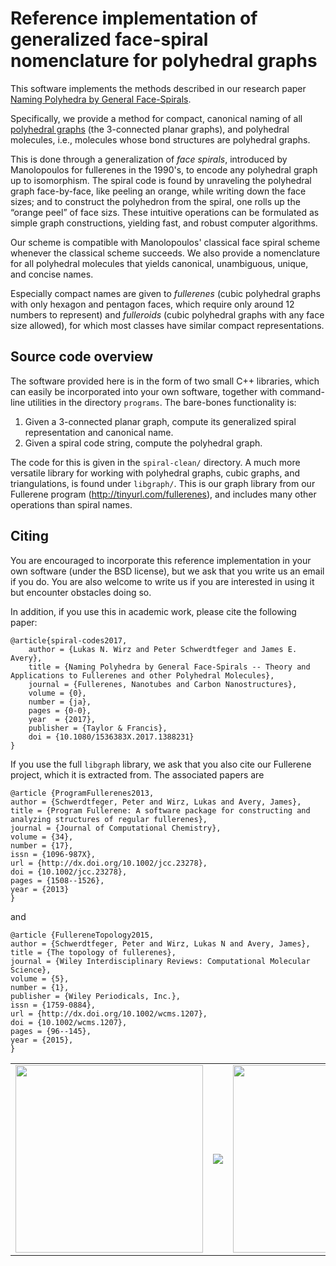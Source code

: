 # Reference implementation of generalized face-spiral nomenclature for polyhedral graphs

This software implements the methods described in our research paper
[Naming Polyhedra by General Face-Spirals](https://doi.org/10.1080/1536383X.2017.1388231).

Specifically, we provide a method for compact, canonical naming of all
[polyhedral graphs](https://en.wikipedia.org/wiki/Polyhedral_graph)
(the 3-connected planar graphs), and polyhedral molecules, i.e.,
molecules whose bond structures are polyhedral graphs.

This is done through a generalization of <em>face spirals</em>,
introduced by Manolopoulos for fullerenes in the 1990's, to encode any
polyhedral graph up to isomorphism. The spiral code is found by
unraveling the polyhedral graph face-by-face, like peeling an orange,
while writing down the face sizes; and to construct the polyhedron
from the spiral, one rolls up the “orange peel” of face sizs. These
intuitive operations can be formulated as simple graph constructions,
yielding fast, and robust computer algorithms.

Our scheme is compatible with Manolopoulos' classical face spiral
scheme whenever the classical scheme succeeds. We also provide a
nomenclature for all polyhedral molecules that yields canonical,
unambiguous, unique, and concise names.

Especially compact names are given to <em>fullerenes</em> (cubic
polyhedral graphs with only hexagon and pentagon faces, which require
only around 12 numbers to represent) and <em>fulleroids</em> (cubic
polyhedral graphs with any face size allowed), for which most classes
have similar compact representations.

## Source code overview

The software provided here is in the form of two small C++ libraries,
which can easily be incorporated into your own software, together with
command-line utilities in the directory `programs`. The
bare-bones functionality is:

1. Given a 3-connected planar graph, compute its generalized spiral
   representation and canonical name.
2. Given a spiral code string, compute the polyhedral graph.

The code for this is given in the `spiral-clean/` directory. A much
more versatile library for working with polyhedral graphs, cubic
graphs, and triangulations, is found under `libgraph/`. This is
our graph library from our Fullerene program (http://tinyurl.com/fullerenes),
and includes many other operations than spiral names.

## Citing

You are encouraged to incorporate this reference implementation in
your own software (under the BSD license), but we ask that you write
us an email if you do. You are also welcome to write us if you are
interested in using it but encounter obstacles doing so.

In addition, if you use this in academic work, please cite the
following paper:

```
@article{spiral-codes2017,
	author = {Lukas N. Wirz and Peter Schwerdtfeger and James E. Avery},
	title = {Naming Polyhedra by General Face-Spirals -- Theory and Applications to Fullerenes and other Polyhedral Molecules},
	journal = {Fullerenes, Nanotubes and Carbon Nanostructures},
	volume = {0},
	number = {ja},
	pages = {0-0},
	year  = {2017},
	publisher = {Taylor & Francis},
	doi = {10.1080/1536383X.2017.1388231}
}
```

If you use the full `libgraph` library, we ask that you also cite our Fullerene project, which it is extracted from.
The associated papers are

```
@article {ProgramFullerenes2013,
author = {Schwerdtfeger, Peter and Wirz, Lukas and Avery, James},
title = {Program Fullerene: A software package for constructing and analyzing structures of regular fullerenes},
journal = {Journal of Computational Chemistry},
volume = {34},
number = {17},
issn = {1096-987X},
url = {http://dx.doi.org/10.1002/jcc.23278},
doi = {10.1002/jcc.23278},
pages = {1508--1526},
year = {2013}
}
```
and
```
﻿@article {FullereneTopology2015,
author = {Schwerdtfeger, Peter and Wirz, Lukas N and Avery, James},
title = {The topology of fullerenes},
journal = {Wiley Interdisciplinary Reviews: Computational Molecular Science},
volume = {5},
number = {1},
publisher = {Wiley Periodicals, Inc.},
issn = {1759-0884},
url = {http://dx.doi.org/10.1002/wcms.1207},
doi = {10.1002/wcms.1207},
pages = {96--145},
year = {2015},
}
```

<table>
<tr><td>
<a href="http://onlinelibrary.wiley.com/doi/10.1002/jcc.23278/abstract"><img src="http://onlinelibrary.wiley.com/store/10.1002/jcc.23343/asset/image_m/jcc23343-fig-0001-m.png?v=1&s=c563bd44689bbc8815ce750658ba6fda2b8e51e5" width="300px" /></a>
</td><td>
<a href="http://wires.wiley.com/WileyCDA/WiresArticle/wisId-WCMS1207.html">
<img src="http://pubs.acs.org/appl/literatum/publisher/achs/journals/content/jcisd8/2014/jcisd8.2014.54.issue-1/jcisd8.2014.54.issue-1/production/jcisd8.2014.54.issue-1.largecover.jpg"/></a>
</td>
<td>
<a href="http://wires.wiley.com/WileyCDA/WiresArticle/wisId-WCMS1207.html">
<img src="http://www.nbi.dk/~avery/WIREpaper-transform-page-400px.png" width="300px">
</a>
</td>
<td>
<a href="https://doi.org/10.1080/1536383X.2017.1388231">
<img src="http://www.nbi.dk/~avery/gs_paper-spiralpage-400px.png" width="300px"/>
</a>
</td>
</tr>
</table>

